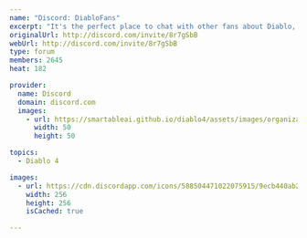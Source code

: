 ```yaml
---
name: "Discord: DiabloFans"
excerpt: "It's the perfect place to chat with other fans about Diablo, find new people to play with, have your questions answered, and stay up to date on the latest news!"
originalUrl: http://discord.com/invite/8r7gSbB
webUrl: http://discord.com/invite/8r7gSbB
type: forum
members: 2645
heat: 182

provider:
  name: Discord
  domain: discord.com
  images:
    - url: https://smartableai.github.io/diablo4/assets/images/organizations/discord.com-50x50.jpg
      width: 50
      height: 50

topics:
  - Diablo 4

images:
  - url: https://cdn.discordapp.com/icons/588504471022075915/9ecb440ab2a310048cbd76068b8a0b26.jpg?size=256
    width: 256
    height: 256
    isCached: true

---
```


